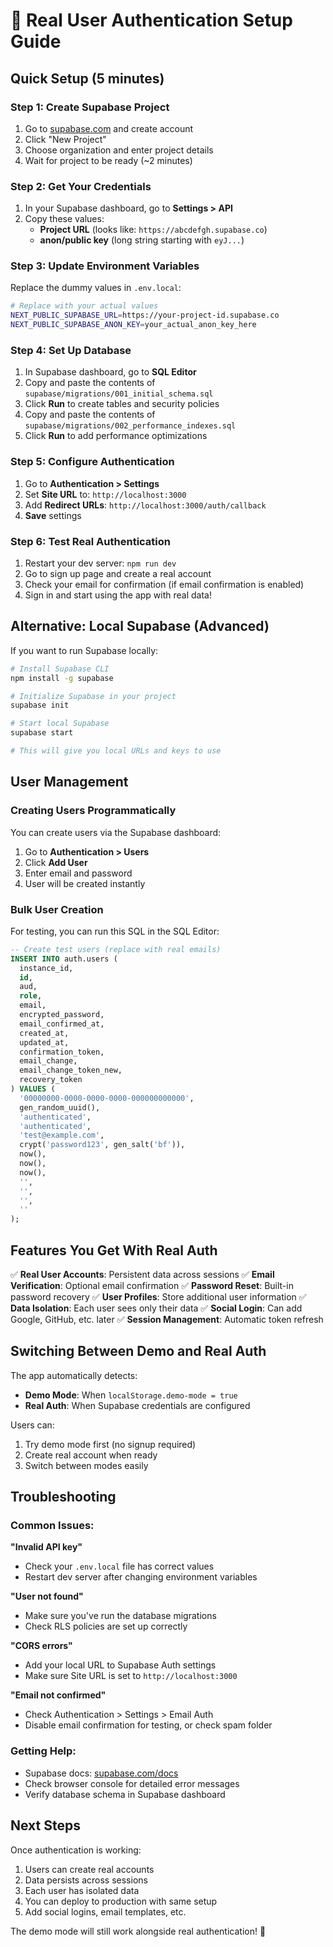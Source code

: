 # 🔐 Real User Authentication Setup Guide

## Quick Setup (5 minutes)

### Step 1: Create Supabase Project
1. Go to [supabase.com](https://supabase.com) and create account
2. Click "New Project"
3. Choose organization and enter project details
4. Wait for project to be ready (~2 minutes)

### Step 2: Get Your Credentials
1. In your Supabase dashboard, go to **Settings > API**
2. Copy these values:
   - **Project URL** (looks like: `https://abcdefgh.supabase.co`)
   - **anon/public key** (long string starting with `eyJ...`)

### Step 3: Update Environment Variables
Replace the dummy values in `.env.local`:

```bash
# Replace with your actual values
NEXT_PUBLIC_SUPABASE_URL=https://your-project-id.supabase.co
NEXT_PUBLIC_SUPABASE_ANON_KEY=your_actual_anon_key_here
```

### Step 4: Set Up Database
1. In Supabase dashboard, go to **SQL Editor**
2. Copy and paste the contents of `supabase/migrations/001_initial_schema.sql`
3. Click **Run** to create tables and security policies
4. Copy and paste the contents of `supabase/migrations/002_performance_indexes.sql`
5. Click **Run** to add performance optimizations

### Step 5: Configure Authentication
1. Go to **Authentication > Settings**
2. Set **Site URL** to: `http://localhost:3000`
3. Add **Redirect URLs**: `http://localhost:3000/auth/callback`
4. **Save** settings

### Step 6: Test Real Authentication
1. Restart your dev server: `npm run dev`
2. Go to sign up page and create a real account
3. Check your email for confirmation (if email confirmation is enabled)
4. Sign in and start using the app with real data!

## Alternative: Local Supabase (Advanced)

If you want to run Supabase locally:

```bash
# Install Supabase CLI
npm install -g supabase

# Initialize Supabase in your project
supabase init

# Start local Supabase
supabase start

# This will give you local URLs and keys to use
```

## User Management

### Creating Users Programmatically
You can create users via the Supabase dashboard:

1. Go to **Authentication > Users**
2. Click **Add User**
3. Enter email and password
4. User will be created instantly

### Bulk User Creation
For testing, you can run this SQL in the SQL Editor:

```sql
-- Create test users (replace with real emails)
INSERT INTO auth.users (
  instance_id,
  id,
  aud,
  role,
  email,
  encrypted_password,
  email_confirmed_at,
  created_at,
  updated_at,
  confirmation_token,
  email_change,
  email_change_token_new,
  recovery_token
) VALUES (
  '00000000-0000-0000-0000-000000000000',
  gen_random_uuid(),
  'authenticated',
  'authenticated',
  'test@example.com',
  crypt('password123', gen_salt('bf')),
  now(),
  now(),
  now(),
  '',
  '',
  '',
  ''
);
```

## Features You Get With Real Auth

✅ **Real User Accounts**: Persistent data across sessions
✅ **Email Verification**: Optional email confirmation
✅ **Password Reset**: Built-in password recovery
✅ **User Profiles**: Store additional user information
✅ **Data Isolation**: Each user sees only their data
✅ **Social Login**: Can add Google, GitHub, etc. later
✅ **Session Management**: Automatic token refresh

## Switching Between Demo and Real Auth

The app automatically detects:
- **Demo Mode**: When `localStorage.demo-mode = true`
- **Real Auth**: When Supabase credentials are configured

Users can:
1. Try demo mode first (no signup required)
2. Create real account when ready
3. Switch between modes easily

## Troubleshooting

### Common Issues:

**"Invalid API key"**
- Check your `.env.local` file has correct values
- Restart dev server after changing environment variables

**"User not found"**
- Make sure you've run the database migrations
- Check RLS policies are set up correctly

**"CORS errors"**
- Add your local URL to Supabase Auth settings
- Make sure Site URL is set to `http://localhost:3000`

**"Email not confirmed"**
- Check Authentication > Settings > Email Auth
- Disable email confirmation for testing, or check spam folder

### Getting Help:
- Supabase docs: [supabase.com/docs](https://supabase.com/docs)
- Check browser console for detailed error messages
- Verify database schema in Supabase dashboard

## Next Steps

Once authentication is working:
1. Users can create real accounts
2. Data persists across sessions
3. Each user has isolated data
4. You can deploy to production with same setup
5. Add social logins, email templates, etc.

The demo mode will still work alongside real authentication! 🎉